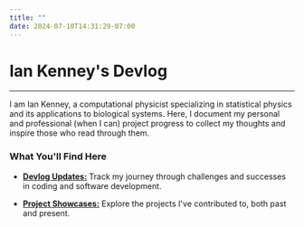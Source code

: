 ```yaml
---
title: ""
date: 2024-07-10T14:31:29-07:00
---
```


# Ian Kenney's Devlog
---

I am Ian Kenney, a computational physicist specializing in statistical physics and its applications to biological systems. Here, I document my personal and professional (when I can) project progress to collect my thoughts and inspire those who read through them.

### What You'll Find Here

- [**Devlog Updates:**][devlog] Track my journey through challenges and successes in coding and software development.
  
- [**Project Showcases:**][projects] Explore the projects I've contributed to, both past and present.

[devlog]: /devlog
[projects]: /projects
